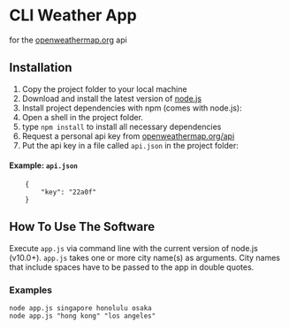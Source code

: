 # CLI Weather App
for the [openweathermap.org](https://openweathermap.org) api

## Installation
1. Copy the project folder to your local machine
4. Download and install the latest version of [node.js](https://nodejs.org/en/)
3. Install project dependencies with npm (comes with node.js):
  1. Open a shell in the project folder.
  2. type `npm install` to install all necessary dependencies
4. Request a personal api key from [openweathermap.org/api](https://openweathermap.org/api)
5. Put the api key in a file called `api.json` in the project folder:

#### Example: `api.json`
```
    {
        "key": "22a0f"
    }
```

## How To Use The Software
Execute `app.js` via command line with the current version of node.js (v10.0+).
`app.js` takes one or more city name(s) as arguments.
City names that include spaces have to be passed to the app in double quotes.

### Examples
    node app.js singapore honolulu osaka
    node app.js "hong kong" "los angeles"
